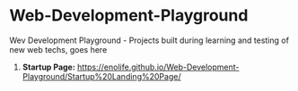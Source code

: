 # Web-Development-Playground
Wev Development Playground - Projects built during learning and testing of new web techs, goes here

1. **Startup Page:** https://enolife.github.io/Web-Development-Playground/Startup%20Landing%20Page/
